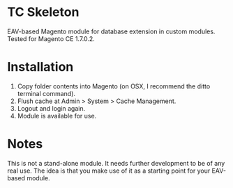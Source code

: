 TC Skeleton
===========

EAV-based Magento module for database extension in custom modules. Tested for Magento CE 1.7.0.2.

Installation
============

1. Copy folder contents into Magento (on OSX, I recommend the ditto terminal command).
2. Flush cache at Admin > System > Cache Management.
3. Logout and login again.
4. Module is available for use.

Notes
=====

This is not a stand-alone module. It needs further development to be of any real use. The idea is that you make use of it as a starting point for your EAV-based module.
